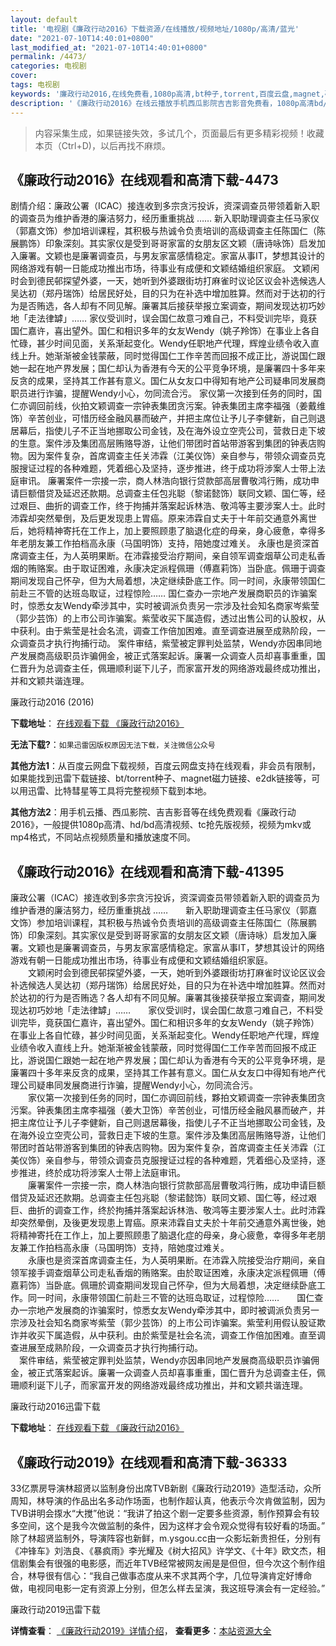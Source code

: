```yaml
---
layout: default
title: '电视剧《廉政行动2016》下载资源/在线播放/视频地址/1080p/高清/蓝光'
date: "2021-07-10T14:40:01+0800"
last_modified_at: "2021-07-10T14:40:01+0800"
permalink: /4473/
categories: 电视剧
cover:
tags: 电视剧
keywords: '廉政行动2016,在线免费看,1080p高清,bt种子,torrent,百度云盘,magnet,磁力链,迅雷下载资源'
description: '《廉政行动2016》在线云播放手机西瓜影院吉吉影音免费看，1080p高清bd/hd未删减完整版和tc抢先枪版，mkv/mp4格式，附带bt/torrent种子、magnet/磁力链、百度云盘、网盘资源迅雷下载链接'
---
```


>内容采集生成，如果链接失效，多试几个，页面最后有更多精彩视频！收藏本页（Ctrl+D)，以后再找不麻烦。


## 《廉政行动2016》在线观看和高清下载-4473

剧情介绍：廉政公署（ICAC）接连收到多宗贪污投诉，资深调查员带领着新入职的调查员为维护香港的廉洁努力，经历重重挑战 …… 新入职助理调查主任马家仪（郭嘉文饰）参加培训课程，其积极与热诚令负责培训的高级调查主任陈国仁（陈展鹏饰）印象深刻。其实家仪是受到哥哥家富的女朋友区文颖（唐诗咏饰）启发加入廉署。文颖也是廉署调查员，与男友家富感情稳定。家富从事IT，梦想其设计的网络游戏有朝一日能成功推出市场，待事业有成便和文颖结婚组织家庭。 文颖闲时会到德民邨探望外婆，一天，她听到外婆跟街坊打麻雀时议论区议会补选候选人吴达初（郑丹瑞饰）给居民好处，目的只为在补选中增加胜算。然而对于达初的行为是否贿选，各人却有不同见解。廉署其后接获举报立案调查，期间发现达初巧妙地「走法律罅」…… 家仪受训时，误会国仁故意刁难自己，不料受训完毕，竟获国仁嘉许，喜出望外。国仁和相识多年的女友Wendy（姚子羚饰）在事业上各自忙碌，甚少时间见面，关系渐起变化。Wendy任职地产代理，辉煌业绩令收入直线上升。她渐渐被金钱蒙蔽，同时觉得国仁工作辛苦而回报不成正比，游说国仁跟她一起在地产界发展；国仁却认为香港有今天的公平竞争环境，是廉署四十多年来反贪的成果，坚持其工作甚有意义。国仁从女友口中得知有地产公司疑串同发展商职员进行诈骗，提醒Wendy小心，勿同流合污。 家仪第一次接到任务的同时，国仁亦调回前线，伙拍文颖调查一宗钟表集团贪污案。钟表集团主席李福强（姜戴维饰）辛苦创业，可惜历经金融风暴而破产，并把主席位让予儿子李健新，自己则退居幕后，指使儿子不正当地挪取公司金钱，及在海外设立空壳公司，营救日走下坡的生意。案件涉及集团高层贿赂导游，让他们带团时首站带游客到集团的钟表店购物。因为案件复杂，首席调查主任关沛霖（江美仪饰）亲自参与，带领众调查员克服搜证过程的各种难题，凭着细心及坚持，逐步推进，终于成功将涉案人士带上法庭审讯。 廉署案件一宗接一宗，商人林浩向银行贷款部高层曹敬鸿行贿，成功申请巨额借贷及延迟还款期。总调查主任包兆聪（黎诺懿饰）联同文颖、国仁等，经过艰巨、曲折的调查工作，终于拘捕并落案起诉林浩、敬鸿等主要涉案人士。此时沛霖却突然晕倒，及后更发现患上胃癌。原来沛霖自丈夫于十年前交通意外离世后，她将精神寄托在工作上，加上要照顾患了脑退化症的母亲，身心疲惫，幸得多年老朋友兼工作拍档高永康（马国明饰）支持，陪她度过难关。 永康也是资深首席调查主任，为人英明果断。在沛霖接受治疗期间，亲自领军调查烟草公司走私香烟的贿赂案。由于取证困难，永康决定派程佩珊（傅嘉莉饰）当卧底。佩珊于调查期间发现自己怀孕，但为大局着想，决定继续卧底工作。同一时间，永康带领国仁前赴三不管的达班岛取证，过程惊险…… 国仁查办一宗地产发展商职员的诈骗案时，惊悉女友Wendy牵涉其中，实时被调派负责另一宗涉及社会知名商家岑紫莹（郭少芸饰）的上市公司诈骗案。紫莹收买下属造假，透过出售公司的认股权，从中获利。由于紫莹是社会名流，调查工作倍加困难。直至调查进展至成熟阶段，一众调查员才执行拘捕行动。 案件审结，紫莹被定罪判处监禁，Wendy亦因串同地产发展商高级职员诈骗佣金，被正式落案起诉。廉署一众调查人员却喜事重重，国仁晋升为总调查主任，佩珊顺利诞下儿子，而家富开发的网络游戏最终成功推出，并和文颖共谐连理。


廉政行动2016 (2016)

**下载地址**： [在线观看下载 《廉政行动2016》](https://www.btbtdy.me/btdy/dy5699.html) 


**无法下载?**：`如果迅雷因版权原因无法下载，关注微信公众号 `

**其他方法1**：从百度云网盘下载视频，百度云网盘支持在线观看，非会员有限制，如果能找到迅雷下载链接、bt/torrent种子、magnet磁力链接、e2dk链接等，可以用迅雷、比特彗星等工具将完整视频下载到本地。

**其他方法2**：用手机云播、西瓜影院、吉吉影音等在线免费观看《廉政行动2016》，一般提供1080p高清、hd/bd高清视频、tc抢先版视频，视频为mkv或mp4格式，不同站点视频质量和播放速度不同。


## 《廉政行动2016》在线观看和高清下载-41395

廉政公署（ICAC）接连收到多宗贪污投诉，资深调查员带领着新入职的调查员为维护香港的廉洁努力，经历重重挑战 ……　　新入职助理调查主任马家仪（郭嘉文饰）参加培训课程，其积极与热诚令负责培训的高级调查主任陈国仁（陈展鹏饰）印象深刻。其实家仪是受到哥哥家富的女朋友区文颖（唐诗咏）启发加入廉署。文颖也是廉署调查员，与男友家富感情稳定。家富从事IT，梦想其设计的网络游戏有朝一日能成功推出市场，待事业有成便和文颖结婚组织家庭。<br />　　文颖闲时会到德民邨探望外婆，一天，她听到外婆跟街坊打麻雀时议论区议会补选候选人吴达初（郑丹瑞饰）给居民好处，目的只为在补选中增加胜算。然而对於达初的行为是否贿选？各人却有不同见解。廉署其後接获举报立案调查，期间发现达初巧妙地「走法律罅」&hellip;…　　家仪受训时，误会国仁故意刁难自己，不料受训完毕，竟获国仁嘉许，喜出望外。国仁和相识多年的女友Wendy（姚子羚饰）在事业上各自忙碌，甚少时间见面，关系渐起变化。Wendy任职地产代理，辉煌业绩令收入直线上升。她渐渐被金钱蒙蔽，同时觉得国仁工作辛苦而回报不成正比，游说国仁跟她一起在地产界发展；国仁却认为香港有今天的公平竞争环境，是廉署四十多年来反贪的成果，坚持其工作甚有意义。国仁从女友口中得知有地产代理公司疑串同发展商进行诈骗，提醒Wendy小心，勿同流合污。<br />　　家仪第一次接到任务的同时，国仁亦调回前线，夥拍文颖调查一宗钟表集团贪污案。钟表集团主席李福强（姜大卫饰）辛苦创业，可惜历经金融风暴而破产，并把主席位让予儿子李健新，自己则退居幕後，指使儿子不正当地挪取公司金钱，及在海外设立空壳公司，营救日走下坡的生意。案件涉及集团高层贿赂导游，让他们带团时首站带游客到集团的钟表店购物。因为案件复杂，首席调查主任关沛霖（江美仪饰）亲自参与，带领众调查员克服搜证过程的各种难题，凭着细心及坚持，逐步推进，终於成功将涉案人士带上法庭审讯。<br />　　廉署案件一宗接一宗，商人林浩向银行贷款部高层曹敬鸿行贿，成功申请巨额借贷及延迟还款期。总调查主任包兆聪（黎诺懿饰）联同文颖、国仁等，经过艰巨、曲折的调查工作，终於拘捕并落案起诉林浩、敬鸿等主要涉案人士。此时沛霖却突然晕倒，及後更发现患上胃癌。原来沛霖自丈夫於十年前交通意外离世後，她将精神寄托在工作上，加上要照顾患了脑退化症的母亲，身心疲惫，幸得多年老朋友兼工作拍档高永康（马国明饰）支持，陪她度过难关。<br />　　永康也是资深首席调查主任，为人英明果断。在沛霖入院接受治疗期间，亲自领军接手调查烟草公司走私香烟的贿赂案。由於取证困难，永康决定派程佩珊（傅嘉莉饰）当卧底。佩珊於调查期间发现自己怀孕，但为大局着想，决定继续卧底工作。同一时间，永康带领国仁前赴三不管的达班岛取证，过程惊险&hellip;…　　国仁查办一宗地产发展商的诈骗案时，惊悉女友Wendy牵涉其中，即时被调派负责另一宗涉及社会知名商家岑紫莹（郭少芸饰）的上市公司诈骗案。紫莹利用假认股证欺诈并收买下属造假，从中获利。由於紫莹是社会名流，调查工作倍加困难。直至调查进展至成熟阶段，一众调查员才执行拘捕行动。<br />　案件审结，紫莹被定罪判处监禁，Wendy亦因串同地产发展商高级职员诈骗佣金，被正式落案起诉。廉署一众调查人员却喜事重重，国仁晋升为总调查主任，佩珊顺利诞下儿子，而家富开发的网络游戏最终成功推出，并和文颖共谐连理。<!---剧情end--->


廉政行动2016迅雷下载

**下载地址**： [在线观看下载 《廉政行动2016》](https://www.993dy.com//vod-detail-id-10892.html) 


## 《廉政行动2019》在线观看和高清下载-36333

33亿票房导演林超贤以监制身份出席TVB新剧《廉政行动2019》造型活动，众所周知，林导演的作品出名多动作场面，也制作超认真，他表示今次肯做监制，因为TVB讲明会揼水“大搅”他说：“我讲了拍这个剧一定要多些资源，制作预算会有较多空间，这个是我今次做监制的条件，因为这样才会令观众觉得有较好看的场面。” 除了林超贤监制外，导演阵容也新鲜，m.ysgou.cc由一众影坛新贵担任，分别有《冲锋车》刘浩良、《暴疯雨》李光耀及《树大招风》许学文、《十年》欧文杰，相信剧集会有很强的电影感，而近年TVB经常被网友闹是是但但，但今次这个制作组合，林导很有信心：“我自己做事态度从来不求其两个字，几位导演肯定好博命做，电视同电影一定有资源上分别，但怎么样去呈演，我这班导演会有一定经验。”


廉政行动2019迅雷下载

**详情查看**： [《廉政行动2019》详情介绍](/movie/36333/)， **查看更多**：[本站资源大全](/movie/t/all/)

